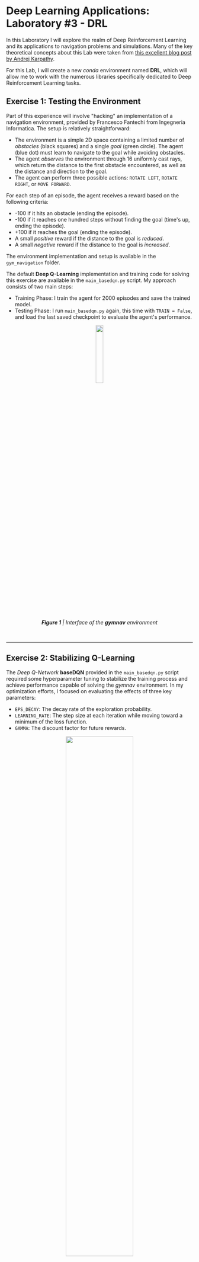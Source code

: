 # Deep Learning Applications: Laboratory #3 - DRL

In this Laboratory I will explore the realm of Deep Reinforcement Learning and its applications to navigation problems and simulations. Many of the key theoretical concepts about this Lab were taken from [this excellent blog post by Andrej Karpathy](http://karpathy.github.io/2016/05/31/rl/).

For this Lab, I will create a new *conda* environment named **DRL**, which will allow me to work with the numerous libraries specifically dedicated to Deep Reinforcement Learning tasks.

## Exercise 1: Testing the Environment

Part of this experience will involve "hacking" an implementation of a navigation environment, provided by Francesco Fantechi from Ingegneria Informatica. The setup is relatively straightforward:

+ The environment is a simple 2D space containing a limited number of *obstacles* (black squares) and a single *goal* (green circle). The agent (blue dot) must learn to navigate to the goal while avoiding obstacles.
+ The agent *observes* the environment through 16 uniformly cast rays, which return the distance to the first obstacle encountered, as well as the distance and direction to the goal.
+ The agent can perform three possible actions: `ROTATE LEFT`, `ROTATE RIGHT`, or `MOVE FORWARD`.

For each step of an episode, the agent receives a reward based on the following criteria:
+ -100 if it hits an obstacle (ending the episode).
+ -100 if it reaches one hundred steps without finding the goal (time's up, ending the episode).
+ +100 if it reaches the goal (ending the episode).
+ A small *positive* reward if the distance to the goal is *reduced*.
+ A small *negative* reward if the distance to the goal is *increased*.

The environment implementation and setup is available in the `gym_navigation` folder.

The default **Deep Q-Learning** implementation and training code for solving this exercise are available in the `main_basedqn.py` script. My approach consists of two main steps:
- Training Phase: I train the agent for 2000 episodes and save the trained model.
- Testing Phase: I run `main_basedqn.py` again, this time with `TRAIN = False`, and load the last saved checkpoint to evaluate the agent's performance.

<p float="center" align="center">
  <img src="https://github.com/giovancombo/DeepLearningApps/blob/main/lab3/images/gymnav.png" width="20%">
</p>
<p align="center"><i><b>Figure 1</b> | Interface of the <b>gymnav</b> environment</i></p><br>

---

## Exercise 2: Stabilizing Q-Learning

The *Deep Q-Network* **baseDQN** provided in the `main_basedqn.py` script required some hyperparameter tuning to stabilize the training process and achieve performance capable of solving the *gymnav* environment.  In my optimization efforts, I focused on evaluating the effects of three key parameters:
- `EPS_DECAY`: The decay rate of the exploration probability.
- `LEARNING_RATE`: The step size at each iteration while moving toward a minimum of the loss function.
- `GAMMA`: The discount factor for future rewards.

<p float="center" align="center">
  <img src="https://github.com/giovancombo/DeepLearningApps/blob/main/lab3/images/gymnav_basedqn_eps.png" width="60%">
</p>
<p align="center"><i><b>Figure 2</b> | Comparison between runs on the gymnav environment using <b>baseDQN</b> with different <b>EPS_DECAY</b></i></p>

It appears that the smaller the `EPS_DECAY` value, the better the performance. However, I found it's crucial to be cautious when lowering this hyperparameter too much, because excessively small values can lead to performances that overly favor *exploitation* over *exploration*, potentially causing the agent to become stuck in a particular behavior too soon in the training.

<br><p float="center" align="center">
  <img src="https://github.com/giovancombo/DeepLearningApps/blob/main/lab3/images/gymnav_basedqn_lr.png" width="60%">
</p>
<p align="center"><i><b>Figure 3</b> | Comparison between runs on the gymnav environment using <b>baseDQN</b> with different <b>LEARNING_RATE</b></i></p>

We observe optimal performance for `LEARNING_RATE` in the range of 0.01 to 0.001, where the model effectively balances learning speed and stability. Learning Rates below 0.0001 lead to training failure, as the weight updates become too small for effective learning.

<br><p float="center" align="center">
  <img src="https://github.com/giovancombo/DeepLearningApps/blob/main/lab3/images/gymnav_basedqn_gamma.png" width="60%">
</p>
<p align="center"><i><b>Figure 4</b> | Comparison between runs on the gymnav environment using <b>baseDQN</b> with different <b>GAMMA</b></i></p>

There is consistent performance across a wide range of `GAMMA` values, from 0.9 to 0.9999. This stability suggests that both short-term and long-term strategies are equally effective in achieving the navigation goal.

<br><p float="center" align="center">
  <img src="https://github.com/giovancombo/DeepLearningApps/blob/main/lab3/images/gymnav_basedqn.png" width="60%">
</p>
<p align="center"><i><b>Figure 5</b> | Best runs on the gymnav environment using <b>baseDQN</b></i></p>

Setting `render = 'human'` enables a qualitative evaluation of the agent's navigation improvement. Over multiple runs, I observed the following patterns:
- During the initial phase of training (the first 300-400 episodes), the agent often wanders randomly in the environment.
- Usually, the agent begins to reach the goal more frequently, achieving a positive running average score.
- Despite there are clear improvements, the agent's performance remains inconsistent: it can successfully reach the goal for several consecutive episodes, and then begin to fluctuate or move in the opposite direction of the goal in subsequent episodes.
- Often, the agent collides with walls or obstacles without attempting to change direction, even immediately after spawning. In some instances, the agent navigates to the goal but stops just short of reaching it, then changes direction.

---

## Exercise 3: Going Deeper

### Exercise 3.1: Solving the environment with REINFORCE

**REINFORCE** is one of the pioneering Policy Gradient algorithms in DRL. Given its simplicity, I decided to utilize not only professor Bagdanov's implementation, available in the `baseREINFORCE.py` script, but also to develop my own version, inspired by a tutorial, which I've implemented in the `myREINFORCE.py` script. To facilitate experimentation, I created a `main_reinforce.py` script that allows for launching runs using either implementation.

<p float="center" align="center">
  <img src="https://github.com/giovancombo/DeepLearningApps/blob/main/lab3/images/gymnav_reinforce.png" width="60%">
</p>
<p align="center"><i><b>Figure 6</b> | Best runs on the gymnav environment using <b>baseREINFORCE</b></i></p>

After conducting multiple runs using REINFORCE in the Navigation environment, I observed an unexpected behavior pattern in the agents. After some first episodes in which agents struggled to reach the goal, but their movements across the map maintained at least a logical pattern, agents adopted a peculiar strategy involving circular movements. This behavior allowed them to balance their total episode reward without incurring significant losses: by moving in circles, agents alternated between slightly negative rewards when moving away from the goal, and slightly positive rewards when moving towards the goal. This kind of strategy is sub-optimal for the agent, but it represents a form of *mode collapse*, where the agent becomes trapped in a local minimum of the reward function. This behavior prevents the agent from learning the correct policy for consistently succeeding in each episode.

Another notable behavior is the strong dependence of episode outcomes on the initial policy initialization. Cases where the agent radically changes its direction to actively go towards the goal are rare. To address this, I experimented with several modifications on the environment reward system, as a hint in the exercise suggested that the *gymnav* environment suffered from a design flaw, which was causing issues when using REINFORCE:
- In the `gym_navigation/envs/navigation_track.py` script, modifying `FORWARD_REWARD` from 2 to -0.1 (from slightly positive to slightly negative).
- In the `gym_navigation/envs/navigation_goal.py` script, modifying `BACKWARD_REWARD` from -1 to -2.5.
- In the `gym_navigation/enums/action.py` script, removing the *linear shift* from the rotation actions, as every slight rotation would result in a very little positive reward.

However, removing the *linear shift* from the rotation actions resulted in an agent that moved through the environment in a jerky manner, without any improvement in performance. This modification, while altering the agent's movement pattern, failed to address the underlying issues or enhance the navigation capabilities.

Modifying the reward system for getting closer to or further from the goal only slightly improved performance. The agent remained inconsistent, often alternating between successfully reaching the goal and demonstrating inability to maintain a clear policy.

The hyperparameter tuning for REINFORCE focused on `LEARNING_RATE` and `GAMMA`. I could observed that optimal values of `GAMMA` range between 0.8 and 0.99 (*Figure 6*), however an important trend emerged with lower gamma values: the agent achieved positive scores but rarely reached the goal. Instead, it developed a strategy of rotating in circles, allowing the episode to time out. This behavior maximized short-term rewards without achieving the actual objective.

<p float="center" align="center">
  <img src="https://github.com/giovancombo/DeepLearningApps/blob/main/lab3/images/gymnav_confronto.png" width="60%">
</p>
<p align="center"><i><b>Figure 7</b> | Comparison between runs on the gymnav environment using <b>baseREINFORCE</b> and <b>baseDQN</b></i></p>

*Figure 7* demonstrates how Deep Q-Learning achieves better performances than REINFORCE in the *gymnav* task. This superiority can be attributed to DQL's ability to learn from past experiences, leading to faster and more stable learning. The *epsilon-greedy* strategy and directly learning an *action-value function* are features that provide a more long-term stable learning compared to REINFORCE's policy gradient approach.

---
### Exercise 3.2: Solving another environment

After working with the custom *gymnav* environment, it is now time to explore some of the environments available in the [Gymnasium](https://gymnasium.farama.org/) framework, which offers a consistent interface to a broad range of Reinforcement Learning environments, making it an ideal platform for comparative studies.

In this section, I will perform a comparative analysis of the **REINFORCE** and **Deep Q-Learning** algorithms' performances in solving two of the most popular OpenAI Gymnasium environments:
+ [Lunar Lander-v2](https://gymnasium.farama.org/environments/box2d/lunar_lander/): the environment is considered *solved* when the average score of the latest 100 episodes reaches **200**.
+ [CartPole-v1](https://gymnasium.farama.org/environments/classic_control/cart_pole/): the environment is considered *solved* when the average score of the latest 100 episodes reaches **190**.

<p float="center" align="center">
  <img src="https://github.com/giovancombo/DeepLearningApps/blob/main/lab3/images/lunarlander_interface.png" width="25%">
  <img src="https://github.com/giovancombo/DeepLearningApps/blob/main/lab3/images/cartpole_interface.png" width="25%">
</p>
<p align="center"><i><b>Figure 8</b> | <b>LunarLander-v2</b> (left) and <b>CartPole-v1</b> (right) interfaces</i></p>

Since the **baseDQN** architecture provided in the `main_basedqn.py` script was specifically tailored for the *gymnav* environment, I recognized that I needed a more flexible solution. So, I decided to develop my own version of the DQL algorithm (inspired by a tutorial), **myDQN**, which is designed to be more adaptable to various *Gymnasium* environments. It is implemented in the `main_mydqn.py` script.

#### LunarLander-v2

<p float="center" align="center">
  <img src="https://github.com/giovancombo/DeepLearningApps/blob/main/lab3/images/lunarlander_reinforce.png" width="49%">
  <img src="https://github.com/giovancombo/DeepLearningApps/blob/main/lab3/images/lunarlander_dqn.png" width="49%">
</p>
<p align="center"><i><b>Figure 9</b> | Runs on the LunarLander-v2 environment using <b>REINFORCE</b> (left) and <b>myDQN</b> (right) algorithms</i></p>

#### CartPole-v1

<p float="center" align="center">
  <img src="https://github.com/giovancombo/DeepLearningApps/blob/main/lab3/images/cartpole_reinforce.png" width="49%">
  <img src="https://github.com/giovancombo/DeepLearningApps/blob/main/lab3/images/cartpole_dqn.png" width="49%">
</p>
<p align="center"><i><b>Figure 10</b> | Runs on the CartPole-v1 environment using <b>REINFORCE</b> (left) and <b>myDQN</b> (right) algorithms</i></p>

Surprisingly, here **myREINFORCE** algorithm solved the CartPole-v1 environment faster than **myDQN**.

---
### Exercise 3.3: Advanced techniques 

While REINFORCE and Deep Q-Learning are foundational approaches in Deep Reinforcement Learning (DRL), they are no longer considered state-of-the-art. Currently, one of the most powerful methods for solving DRL environments is [Proximal Policy Optimization (PPO)](https://arxiv.org/abs/1707.06347).

Intrigued by its potential, I decided to implement PPO to enhance our comparative analysis. My implementation, which I've named **myPPO**, takes inspiration from [this off-the-shelf implementation of PPO](https://github.com/bentrevett/pytorch-rl/blob/master/5a%20-%20Proximal%20Policy%20Optimization%20(PPO)%20%5BLunarLander%5D.ipynb). The goal is to solve the *LunarLander-v2* environment and compare its performance with the previously implemented Deep Q-Learning and REINFORCE algorithms. **myPPO** implementation can be found in the `main_myppo1.py` script.

*Proximal Policy Optimization* employs an Actor-Critic approach. This methodology uses two distinct models, one called *Actor* and the other called *Critic*.
+ The *Actor* model earns the optimal action to take in a given observed state of the environment. In the *LunarLander-v2* case, it takes in input a list of eight values that represent the current state of the rocket (position, velocity, orientation), and outputs the specific action indicating which engine to fire.
+ The *Critic* model evaluates the value of being in a particular state.

This dual-model structure allows PPO to simultaneously learn both the policy (via the *Actor*) and the value function (via the *Critic*), leading to more stable and efficient learning.

#### LunarLander-v2

<p float="center" align="center">
  <img src="https://github.com/giovancombo/DeepLearningApps/blob/main/lab3/images/lunarlander_confronto.png" width="49%">
</p>
<p align="center"><i><b>Figure 11</b> | Comparison between runs on the LunarLander-v2 environment using <b>REINFORCE</b>, <b>myDQN</b> and <b>myPPO</b> algorithms</i></p>

#### CartPole-v1

<p float="center" align="center">
  <img src="https://github.com/giovancombo/DeepLearningApps/blob/main/lab3/images/cartpole_confronto.png" width="49%">
</p>
<p align="center"><i><b>Figure 12</b> | Comparison between runs on the CartPole-v1 environment using <b>REINFORCE</b>, <b>myDQN</b> and <b>myPPO</b> algorithms</i></p>
